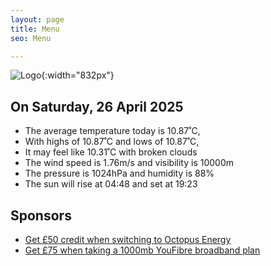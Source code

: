 ```yaml
---
layout: page
title: Menu
seo: Menu

---
```


![Logo](/images/logo.jpg){:width="832px"}

<!-- weather_marker starts -->
## On Saturday, 26 April 2025

- The average temperature today is 10.87˚C,
- With highs of 10.87˚C and lows of 10.87˚C,
- It may feel like 10.31˚C with broken clouds
- The wind speed is 1.76m/s and visibility is 10000m
- The pressure is 1024hPa and humidity is 88%
- The sun will rise at 04:48 and set at 19:23

<!-- weather_marker ends -->

## Sponsors

- [Get £50 credit when switching to Octopus Energy](https://bit.ly/3oD1nnS)
- [Get £75 when taking a 1000mb YouFibre broadband plan](https://aklam.io/91zWhU?)
